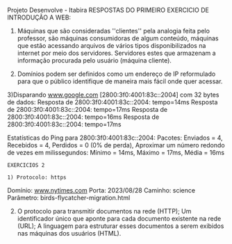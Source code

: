 Projeto Desenvolve - Itabira 
RESPOSTAS DO PRIMEIRO EXERCICIO DE INTRODUÇÃO A WEB:

1) Máquinas que são consideradas ''clientes'' pela analogia feita pelo professor, são máquinas consumidoras de algum conteúdo, máquinas que estão acessando arquivos de vários tipos disponibilizados na internet por meio dos servidores. Servidores estes que armazenam a informação procurada pelo usuário (máquina cliente).

2) Domínios podem ser definidos como um endereço de IP reformulado para que o público identifique de maneira mais fácil onde quer acessar.

3)Disparando www.google.com [2800:3f0:4001:83c::2004] com 32 bytes de dados:
Resposta de 2800:3f0:4001:83c::2004: tempo=14ms
Resposta de 2800:3f0:4001:83c::2004: tempo=17ms
Resposta de 2800:3f0:4001:83c::2004: tempo=16ms
Resposta de 2800:3f0:4001:83c::2004: tempo=17ms

Estatísticas do Ping para 2800:3f0:4001:83c::2004:
    Pacotes: Enviados = 4, Recebidos = 4, Perdidos = 0 (0% de
             perda),
Aproximar um número redondo de vezes em milissegundos:
    Mínimo = 14ms, Máximo = 17ms, Média = 16ms


    EXERCICIOS 2 

    1) Protocolo: https
Domínio: www.nytimes.com
Porta: 2023/08/28
Caminho: science 
Parâmetro: birds-flycatcher-migration.html 

2) O protocolo para transmitir documentos na rede (HTTP);
Um identificador único que aponte para cada documento existente na rede (URL);
A linguagem para estruturar esses documentos a serem exibidos nas máquinas dos usuários (HTML).

